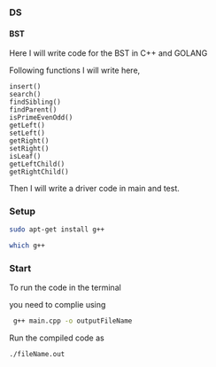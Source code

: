 ### DS
#### BST

Here I will write code for the BST in C++ and GOLANG

Following functions I will write here,

    insert()
    search()
    findSibling()
    findParent()
    isPrimeEvenOdd()
    getLeft()
    setLeft()
    getRight()
    setRight()
    isLeaf()
    getLeftChild()
    getRightChild()

Then I will write a driver code in main and test.

### Setup

```bash
sudo apt-get install g++
```

```bash
which g++
```

### Start

To run the code in the terminal

you need to complie using
```bash
 g++ main.cpp -o outputFileName
```

Run the compiled code as
```bash
./fileName.out
```



